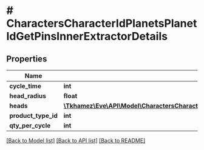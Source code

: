 # # CharactersCharacterIdPlanetsPlanetIdGetPinsInnerExtractorDetails

## Properties

Name | Type | Description | Notes
------------ | ------------- | ------------- | -------------
**cycle_time** | **int** | in seconds | [optional]
**head_radius** | **float** |  | [optional]
**heads** | [**\Tkhamez\Eve\API\Model\CharactersCharacterIdPlanetsPlanetIdGetPinsInnerExtractorDetailsHeadsInner[]**](CharactersCharacterIdPlanetsPlanetIdGetPinsInnerExtractorDetailsHeadsInner.md) |  |
**product_type_id** | **int** |  | [optional]
**qty_per_cycle** | **int** |  | [optional]

[[Back to Model list]](../../README.md#models) [[Back to API list]](../../README.md#endpoints) [[Back to README]](../../README.md)
